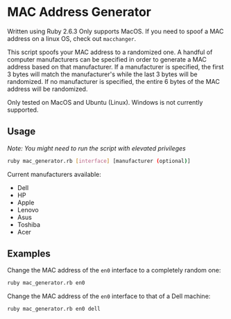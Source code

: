 # MAC Address Generator

Written using Ruby 2.6.3
Only supports MacOS. If you need to spoof a MAC address on a linux OS, check out `macchanger`.

This script spoofs your MAC address to a randomized one. A handful of computer manufacturers can be specified in order to generate a MAC address based on that manufacturer. If a manufacturer is specified, the first 3 bytes will match the manufacturer's while the last 3 bytes will be randomized. If no manufacturer is specified, the entire 6 bytes of the MAC address will be randomized.

Only tested on MacOS and Ubuntu (Linux). Windows is not currently supported.

## Usage

*Note: You might need to run the script with elevated privileges*

```sh
ruby mac_generator.rb [interface] [manufacturer (optional)]
```

Current manufacturers available:
- Dell
- HP
- Apple
- Lenovo
- Asus
- Toshiba
- Acer

## Examples

Change the MAC address of the `en0` interface to a completely random one:

```sh
ruby mac_generator.rb en0
```

Change the MAC address of the `en0` interface to that of a Dell machine:

```sh
ruby mac_generator.rb en0 dell
```